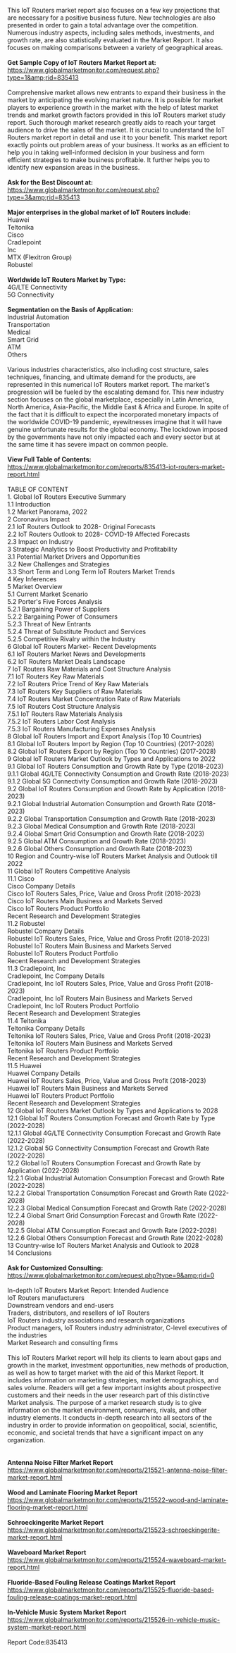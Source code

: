 This IoT Routers market report also focuses on a few key projections that are necessary for a positive business future. New technologies are also presented in order to gain a total advantage over the competition. Numerous industry aspects, including sales methods, investments, and growth rate, are also statistically evaluated in the Market Report. It also focuses on making comparisons between a variety of geographical areas.<br /><br /><strong>Get Sample Copy of IoT Routers Market Report at:</strong><br /><a href="https://www.globalmarketmonitor.com/request.php?type=1&amp;rid=835413">https://www.globalmarketmonitor.com/request.php?type=1&amp;rid=835413</a><br /><br />Comprehensive market allows new entrants to expand their business in the market by anticipating the evolving market nature. It is possible for market players to experience growth in the market with the help of latest market trends and market growth factors provided in this IoT Routers market study report. Such thorough market research greatly aids to reach your target audience to drive the sales of the market. It is crucial to understand the IoT Routers market report in detail and use it to your benefit. This market report exactly points out problem areas of your business. It works as an efficient to help you in taking well-informed decision in your business and form efficient strategies to make business profitable. It further helps you to identify new expansion areas in the business. <br /><br /><strong>Ask for the Best Discount at:</strong><br /><a href="https://www.globalmarketmonitor.com/request.php?type=3&amp;rid=835413">https://www.globalmarketmonitor.com/request.php?type=3&amp;rid=835413</a><br /><br /><strong>Major enterprises in the global market of IoT Routers include:</strong><br /> Huawei <br />Teltonika <br />Cisco <br />Cradlepoint<br /> Inc <br />MTX (Flexitron Group) <br />Robustel <br /><br /><strong>Worldwide IoT Routers Market by Type:</strong><br />4G/LTE Connectivity <br />5G Connectivity <br /><br /><strong>Segmentation on the Basis of Application:</strong><br />Industrial Automation <br />Transportation <br />Medical <br />Smart Grid <br />ATM <br />Others <br /><br />Various industries characteristics, also including cost structure, sales techniques, financing, and ultimate demand for the products, are represented in this numerical IoT Routers market report. The market's progression will be fueled by the escalating demand for. This new industry section focuses on the global marketplace, especially in Latin America, North America, Asia-Pacific, the Middle East &amp; Africa and Europe. In spite of the fact that it is difficult to expect the incorporated monetary impacts of the worldwide COVID-19 pandemic, eyewitnesses imagine that it will have genuine unfortunate results for the global economy. The lockdown imposed by the governments have not only impacted each and every sector but at the same time it has severe impact on common people.<br /><br /><strong>View Full Table of Contents:</strong><br /><a href="https://www.globalmarketmonitor.com/reports/835413-iot-routers-market-report.html">https://www.globalmarketmonitor.com/reports/835413-iot-routers-market-report.html</a><br /><br />TABLE OF CONTENT<br />1. Global IoT Routers Executive Summary<br />1.1 Introduction<br />1.2 Market Panorama, 2022<br />2 Coronavirus Impact<br />2.1 IoT Routers Outlook to 2028- Original Forecasts<br />2.2 IoT Routers Outlook to 2028- COVID-19 Affected Forecasts<br />2.3 Impact on Industry<br />3 Strategic Analytics to Boost Productivity and Profitability<br />3.1 Potential Market Drivers and Opportunities<br />3.2 New Challenges and Strategies<br />3.3 Short Term and Long Term IoT Routers Market Trends<br />4 Key Inferences<br />5 Market Overview<br />5.1 Current Market Scenario<br />5.2 Porter's Five Forces Analysis<br />5.2.1 Bargaining Power of Suppliers<br />5.2.2 Bargaining Power of Consumers<br />5.2.3 Threat of New Entrants<br />5.2.4 Threat of Substitute Product and Services<br />5.2.5 Competitive Rivalry within the Industry<br />6 Global IoT Routers Market- Recent Developments<br />6.1 IoT Routers Market News and Developments<br />6.2 IoT Routers Market Deals Landscape<br />7 IoT Routers Raw Materials and Cost Structure Analysis<br />7.1 IoT Routers Key Raw Materials<br />7.2 IoT Routers Price Trend of Key Raw Materials<br />7.3 IoT Routers Key Suppliers of Raw Materials<br />7.4 IoT Routers Market Concentration Rate of Raw Materials<br />7.5 IoT Routers Cost Structure Analysis<br />7.5.1 IoT Routers Raw Materials Analysis<br />7.5.2 IoT Routers Labor Cost Analysis<br />7.5.3 IoT Routers Manufacturing Expenses Analysis<br />8 Global IoT Routers Import and Export Analysis (Top 10 Countries)<br />8.1 Global IoT Routers Import by Region (Top 10 Countries) (2017-2028)<br />8.2 Global IoT Routers Export by Region (Top 10 Countries) (2017-2028)<br />9 Global IoT Routers Market Outlook by Types and Applications to 2022<br />9.1 Global IoT Routers Consumption and Growth Rate by Type (2018-2023)<br />9.1.1 Global 4G/LTE Connectivity Consumption and Growth Rate (2018-2023)<br />9.1.2 Global 5G Connectivity Consumption and Growth Rate (2018-2023)<br />9.2 Global IoT Routers Consumption and Growth Rate by Application (2018-2023)<br />9.2.1  Global Industrial Automation Consumption and Growth Rate (2018-2023)<br />9.2.2  Global Transportation Consumption and Growth Rate (2018-2023)<br />9.2.3  Global Medical Consumption and Growth Rate (2018-2023)<br />9.2.4  Global Smart Grid Consumption and Growth Rate (2018-2023)<br />9.2.5  Global ATM Consumption and Growth Rate (2018-2023)<br />9.2.6  Global Others Consumption and Growth Rate (2018-2023)<br />10 Region and Country-wise IoT Routers Market Analysis and Outlook till 2022<br />11 Global IoT Routers Competitive Analysis<br />11.1 Cisco<br />Cisco Company Details<br />Cisco IoT Routers Sales, Price, Value and Gross Profit (2018-2023)<br />Cisco IoT Routers Main Business and Markets Served<br />Cisco IoT Routers Product Portfolio<br />Recent Research and Development Strategies<br />11.2 Robustel<br />Robustel Company Details<br />Robustel IoT Routers Sales, Price, Value and Gross Profit (2018-2023)<br />Robustel IoT Routers Main Business and Markets Served<br />Robustel IoT Routers Product Portfolio<br />Recent Research and Development Strategies<br />11.3 Cradlepoint, Inc<br />Cradlepoint, Inc Company Details<br />Cradlepoint, Inc IoT Routers Sales, Price, Value and Gross Profit (2018-2023)<br />Cradlepoint, Inc IoT Routers Main Business and Markets Served<br />Cradlepoint, Inc IoT Routers Product Portfolio<br />Recent Research and Development Strategies<br />11.4 Teltonika<br />Teltonika Company Details<br />Teltonika IoT Routers Sales, Price, Value and Gross Profit (2018-2023)<br />Teltonika IoT Routers Main Business and Markets Served<br />Teltonika IoT Routers Product Portfolio<br />Recent Research and Development Strategies<br />11.5 Huawei<br />Huawei Company Details<br />Huawei IoT Routers Sales, Price, Value and Gross Profit (2018-2023)<br />Huawei IoT Routers Main Business and Markets Served<br />Huawei IoT Routers Product Portfolio<br />Recent Research and Development Strategies<br />12 Global IoT Routers Market Outlook by Types and Applications to 2028<br />12.1 Global IoT Routers Consumption Forecast and Growth Rate by Type (2022-2028)<br />12.1.1 Global 4G/LTE Connectivity Consumption Forecast and Growth Rate (2022-2028)<br />12.1.2 Global 5G Connectivity Consumption Forecast and Growth Rate (2022-2028)<br />12.2 Global IoT Routers Consumption Forecast and Growth Rate by Application (2022-2028)<br />12.2.1 Global Industrial Automation Consumption Forecast and Growth Rate (2022-2028)<br />12.2.2 Global Transportation Consumption Forecast and Growth Rate (2022-2028)<br />12.2.3 Global Medical Consumption Forecast and Growth Rate (2022-2028)<br />12.2.4 Global Smart Grid Consumption Forecast and Growth Rate (2022-2028)<br />12.2.5 Global ATM Consumption Forecast and Growth Rate (2022-2028)<br />12.2.6 Global Others Consumption Forecast and Growth Rate (2022-2028)<br />13 Country-wise IoT Routers Market Analysis and Outlook to 2028<br />14 Conclusions<br /><br /><strong>Ask for Customized Consulting:</strong><br /><a href="https://www.globalmarketmonitor.com/request.php?type=9&amp;rid=0">https://www.globalmarketmonitor.com/request.php?type=9&amp;rid=0</a><br /><br />In-depth IoT Routers Market Report: Intended Audience<br />IoT Routers manufacturers<br />Downstream vendors and end-users<br />Traders, distributors, and resellers of IoT Routers<br />IoT Routers industry associations and research organizations<br />Product managers, IoT Routers industry administrator, C-level executives of the industries<br />Market Research and consulting firms<br /><br />This IoT Routers Market report will help its clients to learn about gaps and growth in the market, investment opportunities, new methods of production, as well as how to target market with the aid of this Market Report. It includes information on marketing strategies, market demographics, and sales volume. Readers will get a few important insights about prospective customers and their needs in the user research part of this distinctive Market analysis. The purpose of a market research study is to give information on the market environment, consumers, rivals, and other industry elements. It conducts in-depth research into all sectors of the industry in order to provide information on geopolitical, social, scientific, economic, and societal trends that have a significant impact on any organization.<br /><br /><strong><br /></strong><strong>Antenna Noise Filter Market Report</strong><br /><a href="https://www.globalmarketmonitor.com/reports/215521-antenna-noise-filter-market-report.html">https://www.globalmarketmonitor.com/reports/215521-antenna-noise-filter-market-report.html</a><br /><br /><strong>Wood and Laminate Flooring Market Report</strong><br /><a href="https://www.globalmarketmonitor.com/reports/215522-wood-and-laminate-flooring-market-report.html">https://www.globalmarketmonitor.com/reports/215522-wood-and-laminate-flooring-market-report.html</a><br /><br /><strong>Schroeckingerite Market Report</strong><br /><a href="https://www.globalmarketmonitor.com/reports/215523-schroeckingerite-market-report.html">https://www.globalmarketmonitor.com/reports/215523-schroeckingerite-market-report.html</a><br /><br /><strong>Waveboard Market Report</strong><br /><a href="https://www.globalmarketmonitor.com/reports/215524-waveboard-market-report.html">https://www.globalmarketmonitor.com/reports/215524-waveboard-market-report.html</a><br /><br /><strong>Fluoride-Based Fouling Release Coatings Market Report</strong><br /><a href="https://www.globalmarketmonitor.com/reports/215525-fluoride-based-fouling-release-coatings-market-report.html">https://www.globalmarketmonitor.com/reports/215525-fluoride-based-fouling-release-coatings-market-report.html</a><br /><br /><strong>In-Vehicle Music System Market Report</strong><br /><a href="https://www.globalmarketmonitor.com/reports/215526-in-vehicle-music-system-market-report.html">https://www.globalmarketmonitor.com/reports/215526-in-vehicle-music-system-market-report.html</a><br /><br />Report Code:835413</p>
